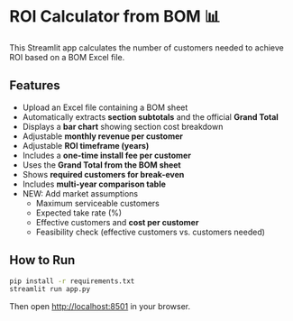 # ROI Calculator from BOM 📊

This Streamlit app calculates the number of customers needed to achieve ROI based on a BOM Excel file.

## Features
- Upload an Excel file containing a BOM sheet
- Automatically extracts **section subtotals** and the official **Grand Total**
- Displays a **bar chart** showing section cost breakdown
- Adjustable **monthly revenue per customer**
- Adjustable **ROI timeframe (years)**
- Includes a **one-time install fee per customer**
- Uses the **Grand Total from the BOM sheet**
- Shows **required customers for break-even**
- Includes **multi-year comparison table**
- NEW: Add market assumptions
  - Maximum serviceable customers
  - Expected take rate (%)
  - Effective customers and **cost per customer**
  - Feasibility check (effective customers vs. customers needed)

## How to Run
```bash
pip install -r requirements.txt
streamlit run app.py
```

Then open [http://localhost:8501](http://localhost:8501) in your browser.
